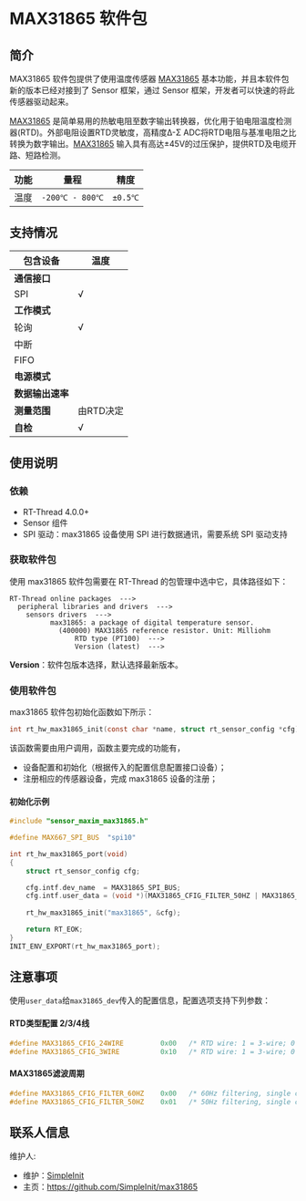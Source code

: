 # MAX31865 软件包

## 简介

MAX31865 软件包提供了使用温度传感器 [MAX31865](http://www.maximintegrated.com/datasheet/index.mvp/id/7900) 基本功能，并且本软件包新的版本已经对接到了 Sensor 框架，通过 Sensor 框架，开发者可以快速的将此传感器驱动起来。

[MAX31865](http://www.maximintegrated.com/datasheet/index.mvp/id/7900) 是简单易用的热敏电阻至数字输出转换器，优化用于铂电阻温度检测器(RTD)。外部电阻设置RTD灵敏度，高精度Δ-Σ ADC将RTD电阻与基准电阻之比转换为数字输出。[MAX31865](http://www.maximintegrated.com/datasheet/index.mvp/id/7900) 输入具有高达±45V的过压保护，提供RTD及电缆开路、短路检测。

| 功能 | 量程 | 精度 |
| ---- | ---- | ---- |
| 温度 | `-200℃ - 800℃` |`±0.5℃`|

## 支持情况

| 包含设备     | 温度 |
| ------------ | ---- |
| **通信接口** |      |
| SPI          | √    |
| **工作模式** |      |
| 轮询         | √    |
| 中断         |      |
| FIFO         |      |
| **电源模式** |      |
| **数据输出速率** |      |
| **测量范围** | 由RTD决定 |
| **自检** | √    |

## 使用说明

### 依赖

- RT-Thread 4.0.0+
- Sensor 组件
- SPI 驱动：max31865 设备使用 SPI 进行数据通讯，需要系统 SPI 驱动支持

### 获取软件包

使用 max31865 软件包需要在 RT-Thread 的包管理中选中它，具体路径如下：

```
RT-Thread online packages  --->
  peripheral libraries and drivers  --->
    sensors drivers  --->
          max31865: a package of digital temperature sensor.
            (400000) MAX31865 reference resistor. Unit: Milliohm
                RTD type (PT100)  --->
                Version (latest)  --->
```

**Version**：软件包版本选择，默认选择最新版本。

### 使用软件包

max31865 软件包初始化函数如下所示：

```c
int rt_hw_max31865_init(const char *name, struct rt_sensor_config *cfg)；
```

该函数需要由用户调用，函数主要完成的功能有，

- 设备配置和初始化（根据传入的配置信息配置接口设备）；
- 注册相应的传感器设备，完成 max31865 设备的注册；

#### 初始化示例

```c
#include "sensor_maxim_max31865.h"

#define MAX667_SPI_BUS  "spi10"

int rt_hw_max31865_port(void)
{
    struct rt_sensor_config cfg;

    cfg.intf.dev_name  = MAX31865_SPI_BUS;
    cfg.intf.user_data = (void *)(MAX31865_CFIG_FILTER_50HZ | MAX31865_CFIG_24WIRE);
    
    rt_hw_max31865_init("max31865", &cfg);

    return RT_EOK;
}
INIT_ENV_EXPORT(rt_hw_max31865_port);
```

## 注意事项

使用`user_data`给`max31865_dev`传入的配置信息，配置选项支持下列参数：

#### RTD类型配置 2/3/4线
```c
#define MAX31865_CFIG_24WIRE         0x00   /* RTD wire: 1 = 3-wire; 0 = 2-wire or 4-wire */
#define MAX31865_CFIG_3WIRE          0x10   /* RTD wire: 1 = 3-wire; 0 = 2-wire or 4-wire */
```
#### MAX31865滤波周期
```c
#define MAX31865_CFIG_FILTER_60HZ    0x00   /* 60Hz filtering, single conversion completion time 52ms */
#define MAX31865_CFIG_FILTER_50HZ    0x01   /* 50Hz filtering, single conversion completion time 62.5ms */
```
## 联系人信息

维护人:

- 维护：[SimpleInit](https://github.com/SimpleInit)
- 主页：https://github.com/SimpleInit/max31865